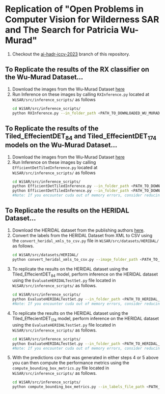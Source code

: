 # Replication of "Open Problems in Computer Vision for Wilderness SAR and The Search for Patricia Wu-Murad"

1) Checkout the [ai-hadr-iccv-2023](https://github.tamu.edu/hrail/WiSAR/tree/ai-hadr-iccv-2023) branch of this repository.

## To Replicate the results of the RX classifier on the Wu-Murad Dataset...

1) Download the images from the Wu-Murad Dataset [here]()
2) Run Inference on these images by calling `RXInference.py` located at `WiSAR/src/inference_scripts/` as follows
    ```bash
    cd WiSAR/src/inference_scripts/
    python RXInference.py --in_folder_path <PATH_TO_DOWNLOADED_WU_MURAD_DATASET> --out_folder_path /WiSAR/out/ 
    ```

## To Replicate the results of the Tiled_EffecientDET<sub>84</sub> and Tiled_EffecientDET<sub>174</sub> models on the Wu-Murad Dataset...

1) Download the images from the Wu-Murad Dataset [here]()
2) Run Inference on these images by calling `EfficientDetTiledInference.py` located at `WiSAR/src/inference_scripts/` as follows
    ```bash
    cd WiSAR/src/inference_scripts/
    python EfficientDetTiledInference.py --in_folder_path <PATH_TO_DOWNLOADED_WU_MURAD_DATASET> --model_path /WiSAR/models/EfficientDet/HERIDAL/epoch=84-step=33490.ckpt --out_folder_path /WiSAR/out/ 
    python EfficientDetTiledInference.py --in_folder_path <PATH_TO_DOWNLOADED_WU_MURAD_DATASET> --model_path /WiSAR/models/EfficientDet/HERIDAL/epoch=174-step=25725.ckpt --out_folder_path /WiSAR/out/
    #Note: If you encounter cuda out of memory errors, consider reducing the batch size using the --batch_size argument.
    ```

## To Replicate the results on the HERIDAL Dataset...
1) Download the HERIDAL dataset from the publishing authors [here](http://ipsar.fesb.unist.hr/HERIDAL%20database.html).
2) Convert the labels from the HERIDAL Dataset from XML to CSV using the `convert_heridal_xmls_to_csv.py` file in `WiSAR/src/datasets/HERIDAL/` as follows.
    ```bash
    cd WiSAR/src/datasets/HERIDAL/
    python convert_heridal_xmls_to_csv.py --image_folder_path <PATH_TO_HERIDAL_IMAGE_TEST_FOLDER> --label_folder_path <PATH_TO_HERIDAL_LABELS_TEST_FOLDER> --out_csv_path <PATH_TO_OUTPUT_CSV>
    ```
3) To replicate the results on the HERIDAL dataset using the Tiled_EffecientDET<sub>84</sub> model, perform inference on the HERIDAL dataset using the `EvaluateHERIDALTestSet.py` file located in `WiSAR/src/inference_scripts/` as follows.
    ```bash
    cd WiSAR/src/inference_scripts/
    python EvaluateHERIDALTestSet.py --in_folder_path <PATH_TO_HERIDAL_IMAGE_TEST_FOLDER> --in_labels_file_path <PATH_TO_HERIDAL_LABELS_CSV> --out_folder_path <PATH_TO_OUTPUT_PREDS_CSV> --model_path ../../models/EfficientDet/HERIDAL/epoch=84-step=33490.ckpt --tile_dim 512 --model_confidence_threshold 0.0 --union_overlapping_bboxes
    #Note: If you encounter cuda out of memory errors, consider reducing the batch size using the --batch_size argument.
    ```
4) To replicate the results on the HERIDAL dataset using the Tiled_EffecientDET<sub>174</sub> model, perform inference on the HERIDAL dataset using the `EvaluateHERIDALTestSet.py` file located in `WiSAR/src/inference_scripts/` as follows.
    ```bash
    cd WiSAR/src/inference_scripts/
    python EvaluateHERIDALTestSet.py --in_folder_path <PATH_TO_HERIDAL_IMAGE_TEST_FOLDER> --in_labels_file_path <PATH_TO_HERIDAL_LABELS_CSV> --out_folder_path <PATH_TO_OUTPUT_PREDS_CSV> --model_path ../../models/EfficientDet/HERIDAL/epoch=174-step=25725.ckpt --tile_dim 512 --model_confidence_threshold 0.0 --union_overlapping_bboxes
    #Note: If you encounter cuda out of memory errors, consider reducing the batch size using the --batch_size argument.
    ```
5) With the predictions csv that was generated in either steps 4 or 5 above you can then compute the performance metrics using the `compute_bounding_box_metrics.py` file located in `WiSAR/src/inference_scripts/` as follows.
    ```bash
    cd WiSAR/src/inference_scripts/
    python compute_bounding_box_metrics.py --in_labels_file_path <PATH_TO_HERIDAL_LABELS_CSV> --in_preds_file_path <PATH_TO_HERIDAL_PREDS_CSV>
    ```

